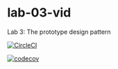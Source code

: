 # lab-03-vid
Lab 3: The prototype design pattern

[![CircleCI](https://dl.circleci.com/status-badge/img/gh/AbdulazizAlsharif/lab-03-vid/tree/main.svg?style=svg)](https://dl.circleci.com/status-badge/redirect/gh/AbdulazizAlsharif/lab-03-vid/tree/main)

[![codecov](https://codecov.io/gh/AbdulazizAlsharif/lab-03-vid/branch/main/graph/badge.svg?token=ZWeYqYfEVz)](https://codecov.io/gh/AbdulazizAlsharif/lab-03-vid)
